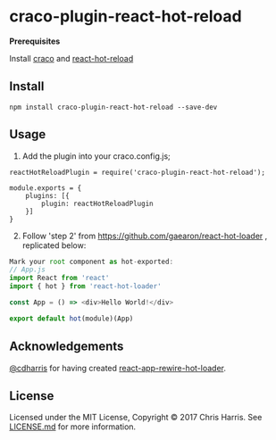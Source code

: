 # craco-plugin-react-hot-reload

**Prerequisites**

Install [craco](https://github.com/sharegate/craco) and [react-hot-reload](https://github.com/gaearon/react-hot-loader)

## Install

```
npm install craco-plugin-react-hot-reload --save-dev
```

## Usage

1. Add the plugin into your craco.config.js;
```
reactHotReloadPlugin = require('craco-plugin-react-hot-reload');

module.exports = {
    plugins: [{
        plugin: reactHotReloadPlugin
    }]
}
```

2. Follow 'step 2' from https://github.com/gaearon/react-hot-loader , replicated below:

```js
Mark your root component as hot-exported:
// App.js
import React from 'react'
import { hot } from 'react-hot-loader'

const App = () => <div>Hello World!</div>

export default hot(module)(App)
```

## Acknowledgements

[@cdharris](https://github.com/cdharris) for having created [react-app-rewire-hot-loader](https://github.com/cdharris/react-app-rewire-hot-loader).

## License

Licensed under the MIT License, Copyright ©️ 2017 Chris Harris. See [LICENSE.md](LICENSE.md) for more information.
